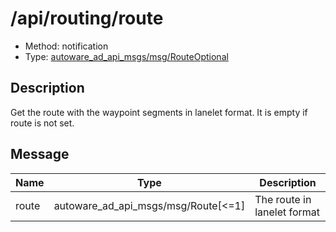 # /api/routing/route

- Method: notification
- Type: [autoware_ad_api_msgs/msg/RouteOptional](../../../types/autoware_ad_api_msgs/msg/route_optional.md)

## Description

Get the route with the waypoint segments in lanelet format. It is empty if route is not set.

## Message

| Name  | Type                                | Description                 |
| ----- | ----------------------------------- | --------------------------- |
| route | autoware_ad_api_msgs/msg/Route[<=1] | The route in lanelet format |
